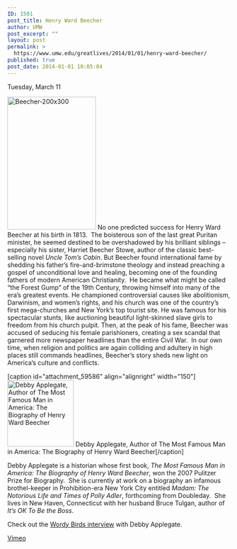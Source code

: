 ```yaml
---
ID: 1501
post_title: Henry Ward Beecher
author: UMW
post_excerpt: ""
layout: post
permalink: >
  https://www.umw.edu/greatlives/2014/01/01/henry-ward-beecher/
published: true
post_date: 2014-01-01 10:05:04
---
```

Tuesday, March 11

<a href="http://umwwebmaster.wpengine.com/greatlives/wp-content/uploads/sites/8/2014/01/Beecher-200x300.png"><img class=" size-medium wp-image-59590 alignleft" src="http://umwwebmaster.wpengine.com/greatlives/wp-content/uploads/sites/8/2014/01/Beecher-200x300-200x300.png" alt="Beecher-200x300" width="200" height="300" /></a> No one predicted success for Henry Ward Beecher at his birth in 1813.  The boisterous son of the last great Puritan minister, he seemed destined to be overshadowed by his brilliant siblings – especially his sister, Harriet Beecher Stowe, author of the classic best-selling novel <i>Uncle Tom’s Cabin</i>. But Beecher found international fame by shedding his father’s fire-and-brimstone theology and instead preaching a gospel of unconditional love and healing, becoming one of the founding fathers of modern American Christianity.  He became what might be called “the Forest Gump” of the 19th Century, throwing himself into many of the era’s greatest events. He championed controversial causes like abolitionism, Darwinism, and women’s rights, and his church was one of the country’s first mega-churches and New York’s top tourist site. He was famous for his spectacular stunts, like auctioning beautiful light-skinned slave girls to freedom from his church pulpit. Then, at the peak of his fame, Beecher was accused of seducing his female parishioners, creating a sex scandal that garnered more newspaper headlines than the entire Civil War.  In our own time, when religion and politics are again colliding and adultery in high places still commands headlines, Beecher’s story sheds new light on America’s culture and conflicts.

[caption id="attachment_59586" align="alignright" width="150"]<a href="http://umwwebmaster.wpengine.com/greatlives/wp-content/uploads/sites/8/2014/01/Applegate-author-photo-150x150.jpg"><img class="size-full wp-image-59586" src="http://umwwebmaster.wpengine.com/greatlives/wp-content/uploads/sites/8/2014/01/Applegate-author-photo-150x150.jpg" alt="Debby Applegate, Author of The Most Famous Man in America: The Biography of Henry Ward Beecher" width="150" height="150" /></a> Debby Applegate, Author of The Most Famous Man in America: The Biography of Henry Ward Beecher[/caption]

<i></i> Debby Applegate is a historian whose first book, <i>The Most Famous Man in America: The Biography of Henry Ward Beecher</i>, won the 2007 Pulitzer Prize for Biography.  She is currently at work on a biography an infamous brothel-keeper in Prohibition-era New York City entitled <i>Madam: The Notorious Life and Times of Polly Adler</i>, forthcoming from Doubleday.  She lives in New Haven, Connecticut with her husband Bruce Tulgan, author of <i>It’s OK To Be the Boss</i>.

Check out the <a title="The Most Famous Man in America: The Biography of Henry Ward Beecher" href="http://wordybirds.org/2014/04/04/debby-applegate/">Wordy Birds interview</a> with Debby Applegate.

<a title="Henry Ward Beecher" href="http://mediahub.umw.edu/media/311-henry-ward-beecher" target="_blank">Vimeo</a>